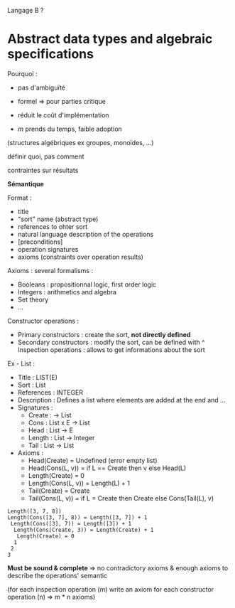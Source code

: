 Langage B ?

# Abstract data types and algebraic specifications

Pourquoi :
- pas d'ambiguïté
- formel
=> pour parties critique

- réduit le coût d'implémentation
- *m* prends du temps, faible adoption

(structures algébriques ex groupes, monoïdes, ...)

définir quoi, pas comment

contraintes sur résultats

**Sémantique**

Format :
- title
- "sort" name (abstract type)
- references to ohter sort
- natural language description of the operations
- [preconditions]
- operation signatures
- axioms (constraints over operation results)

Axioms : several formalisms :
- Booleans : propositionnal logic, first order logic
- Integers : arithmetics and algebra
- Set theory
- ...

Constructor operations :
- Primary constructors : create the sort, **not directly defined**
- Secondary constructors : modify the sort, can be defined with ^
Inspection operations : allows to get informations about the sort

Ex - List :
- Title : LIST(E)
- Sort : List
- References : INTEGER
- Description : Defines a list where elements are added at the end and ...
- Signatures :
  - Create : -> List
  - Cons : List x E -> List
  - Head : List -> E
  - Length : List -> Integer
  - Tail : List -> List
- Axioms :
  - Head(Create) = Undefined (error empty list)
  - Head(Cons(L, v)) = if L == Create then v else Head(L)
  - Length(Create) = 0
  - Length(Cons(L, v)) = Length(L) + 1
  - Tail(Create) = Create
  - Tail(Cons(L, v)) = if L = Create then Create else Cons(Tail(L), v)

```
Length([3, 7, 8])
Length(Cons([3, 7], 8)) = Length([3, 7]) + 1
 Length(Cons([3], 7)) = Length([3]) + 1
  Length(Cons(Create, 3)) = Length(Create) + 1
   Length(Create) = 0
  1
 2
3
```

**Must be sound & complete**
=> no contradictory axioms & enough axioms to describe the operations' semantic

(for each inspection operation (m) write an axiom for each constructor
operation (n) => m \* n axioms)

